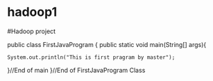 # hadoop1
#Hadoop project

public class FirstJavaProgram {
  public static void main(String[] args){

    System.out.println("This is first pragram by master");


  }//End of main
}//End of FirstJavaProgram Class
